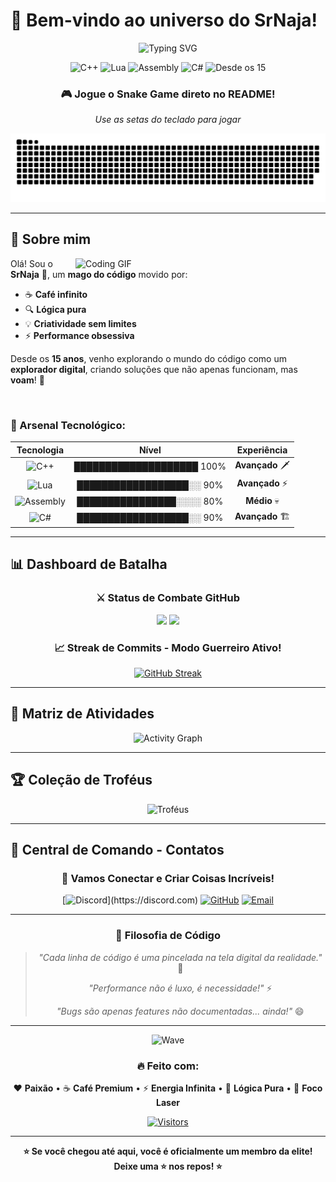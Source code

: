 # 🚀 Bem-vindo ao universo do SrNaja!

<div align="center">

![Typing SVG](https://readme-typing-svg.herokuapp.com?font=Fira+Code&size=28&duration=3000&pause=1000&color=00F7FF&center=true&vCenter=true&width=500&lines=Desenvolvedor+Full+Stack;Desde+os+15+anos+codando;Apaixonado+por+Performance;Criando+o+futuro+com+código!)

</div>

<p align="center">
  <img src="https://img.shields.io/badge/C++-⚡%20Desempenho%20Máximo-blue?style=for-the-badge&logo=c%2B%2B&logoColor=white" alt="C++">
  <img src="https://img.shields.io/badge/Lua-🌙%20Flexível%20e%20Leve-blueviolet?style=for-the-badge&logo=lua&logoColor=white" alt="Lua">
  <img src="https://img.shields.io/badge/ASM-🔥%20x86%20na%20Veia-critical?style=for-the-badge&logo=linux&logoColor=white" alt="Assembly">
  <img src="https://img.shields.io/badge/C%23-💎%20Backend%20Sólido-green?style=for-the-badge&logo=csharp&logoColor=white" alt="C#">
  <img src="https://img.shields.io/badge/Desde%20os%2015%20Anos-🎯%20Codando-orange?style=for-the-badge&logo=github&logoColor=white" alt="Desde os 15">
</p>

<div align="center">
  
### 🎮 **Jogue o Snake Game direto no README!** 
*Use as setas do teclado para jogar*

[![Snake Game](https://raw.githubusercontent.com/platane/platane/output/github-contribution-grid-snake-dark.svg)](https://github.com/platane/snk)

</div>

---

## 🧠 Sobre mim

<img align="right" alt="Coding GIF" width="400" src="https://media.giphy.com/media/qgQUggAC3Pfv687qPC/giphy.gif">

Olá! Sou o **SrNaja** 🐍, um **mago do código** movido por:
- ☕ **Café infinito**
- 🔍 **Lógica pura** 
- 💡 **Criatividade sem limites**
- ⚡ **Performance obsessiva**

Desde os **15 anos**, venho explorando o mundo do código como um **explorador digital**, criando soluções que não apenas funcionam, mas **voam**! 🚀

<br clear="right"/>

### 💼 Arsenal Tecnológico:

<div align="center">

| Tecnologia | Nível | Experiência |
|:----------:|:-----:|:-----------:|
| ![C++](https://img.shields.io/badge/C++-00599C?style=flat-square&logo=c%2B%2B&logoColor=white) | ████████████████████ 100% | **Avançado** 🗡️ |
| ![Lua](https://img.shields.io/badge/Lua-2C2D72?style=flat-square&logo=lua&logoColor=white) | ██████████████████░░ 90% | **Avançado** ⚡ |
| ![Assembly](https://img.shields.io/badge/Assembly-525252?style=flat-square&logo=linux&logoColor=white) | ████████████████░░░░ 80% | **Médio** 💀 |
| ![C#](https://img.shields.io/badge/C%23-239120?style=flat-square&logo=csharp&logoColor=white) | ██████████████████░░ 90% | **Avançado** 🏗️ |

</div>

---

## 📊 Dashboard de Batalha

<div align="center">
  
### ⚔️ **Status de Combate GitHub**

<img height="180em" src="https://github-readme-stats.vercel.app/api?username=srnaja&show_icons=true&theme=tokyonight&include_all_commits=true&count_private=true&hide_border=true&bg_color=0D1117&title_color=00F7FF&text_color=FFF&icon_color=00F7FF"/>

<img height="180em" src="https://github-readme-stats.vercel.app/api/top-langs/?username=srnaja&layout=compact&langs_count=16&theme=tokyonight&hide_border=true&bg_color=0D1117&title_color=00F7FF&text_color=FFF"/>

</div>

<div align="center">
  
### 📈 **Streak de Commits - Modo Guerreiro Ativo!**

[![GitHub Streak](https://streak-stats.demolab.com?user=srnaja&theme=tokyonight&hide_border=true&background=0D1117&stroke=00F7FF&ring=00F7FF&fire=FF6B6B&currStreakNum=FFF&sideNums=FFF&currStreakLabel=00F7FF&sideLabels=FFF&dates=8B949E)](https://git.io/streak-stats)

</div>

---

## 🎨 Matriz de Atividades

<div align="center">

![Activity Graph](https://github-readme-activity-graph.vercel.app/graph?username=srnaja&bg_color=0D1117&color=00F7FF&line=00F7FF&point=FF6B6B&area=true&hide_border=true)

</div>

---

## 🏆 Coleção de Troféus

<div align="center">
  
![Troféus](https://github-profile-trophy.vercel.app/?username=srnaja&theme=tokyonight&no-frame=true&no-bg=true&margin-w=4&column=7)

</div>

---

## 📡 Central de Comando - Contatos

<div align="center">

### 🌟 **Vamos Conectar e Criar Coisas Incríveis!**

[![Discord](https://img.shields.io/badge/Discord-7289DA?style=for-the-badge&logo=discord&logoColor=white&label=_srnaja_)](https://discord.com)
[![GitHub](https://img.shields.io/badge/GitHub-100000?style=for-the-badge&logo=github&logoColor=white&label=@srnaja)](https://github.com/srnaja)
[![Email](https://img.shields.io/badge/Email-D14836?style=for-the-badge&logo=gmail&logoColor=white&label=Contato)](mailto:srnaja@exemplo.com)

</div>

---

<div align="center">

### 💭 **Filosofia de Código**

> *"Cada linha de código é uma pincelada na tela digital da realidade."* 🎨
> 
> *"Performance não é luxo, é necessidade!"* ⚡
> 
> *"Bugs são apenas features não documentadas... ainda!"* 😄

</div>

---

<div align="center">

![Wave](https://capsule-render.vercel.app/api?type=waving&color=gradient&customColorList=6,11,20&height=150&section=footer&text=Obrigado%20pela%20visita!&fontSize=42&fontColor=fff&animation=twinkling)

### 🔥 **Feito com:**
❤️ **Paixão** • ☕ **Café Premium** • ⚡ **Energia Infinita** • 🧠 **Lógica Pura** • 🎯 **Foco Laser**

[![Visitors](https://api.visitorbadge.io/api/visitors?path=srnaja&label=Visitantes%20Épicos&labelColor=%23000000&countColor=%2300F7FF&style=plastic&labelStyle=upper)](https://visitorbadge.io/status?path=srnaja)

---

**⭐ Se você chegou até aqui, você é oficialmente um membro da elite! Deixe uma ⭐ nos repos! ⭐**

</div>
